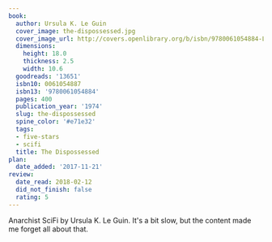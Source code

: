 ```yaml
---
book:
  author: Ursula K. Le Guin
  cover_image: the-dispossessed.jpg
  cover_image_url: http://covers.openlibrary.org/b/isbn/9780061054884-L.jpg
  dimensions:
    height: 18.0
    thickness: 2.5
    width: 10.6
  goodreads: '13651'
  isbn10: 0061054887
  isbn13: '9780061054884'
  pages: 400
  publication_year: '1974'
  slug: the-dispossessed
  spine_color: '#e71e32'
  tags:
  - five-stars
  - scifi
  title: The Dispossessed
plan:
  date_added: '2017-11-21'
review:
  date_read: 2018-02-12
  did_not_finish: false
  rating: 5
---
```


Anarchist SciFi by Ursula K. Le Guin. It's a bit slow, but the content made me forget all about that.
